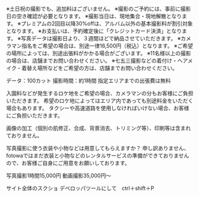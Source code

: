 ※土日祝の撮影でも、追加料はございません。
※撮影のご予約には、事前に撮影日の空き確認が必要となります。
※撮影当日は、現地集合・現地解散となります。
※プレミアムの2回目以降30%offは、アルバム以外の基本撮影料が割引対象となります。
※お支払いは、予約確定後に「クレジットカード決済」となります。
※写真データは撮影日より、３週間ほどで納品させていただきます。
※カメラマン指名をご希望の場合は、別途一律16,500円（税込）となります。
※ご希望の場所によっては、別途出張料がかかる場合がございます。
※11名様以上の撮影の場合は、店舗までお問い合わせください。
※七五三撮影などの着付け・ヘアメイク・着替え場所などをご希望の方は、店舗までお問い合わせください。

データ：100カット
撮影時間：約1時間
指定エリアまでの出張費は無料

入園料などが発生するロケ地をご希望の場合、カメラマンの分もお客様にご負担いただきます。
希望のロケ地によってはエリア内であっても別途料金をいただく場合もあります。
タクシーや高速道路を使用しなければいけない場合、お客様にご負担いただきます。



画像の加工（個別の肌修正、合成、背景消去、トリミング等）、印刷等は含まれておりません。


写真撮影に使う衣装や小物などは用意してもらえますか？
申し訳ありません、fotowaではまだ衣装と小物などのレンタルサービスの準備ができておりませんので、お客様ご自身にご用意をお願いしております。


写真撮影1時間15,000円
動画撮影35,000円～

サイト全体のスクショ
デベロッパツールにして　ctrl＋shift＋P